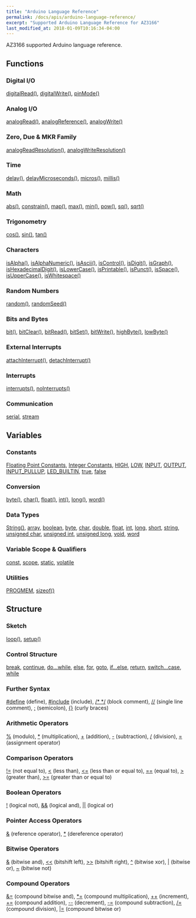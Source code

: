 ```yaml
---
title: "Arduino Language Reference"
permalink: /docs/apis/arduino-language-reference/
excerpt: "Supported Arduino Language Reference for AZ3166"
last_modified_at: 2018-01-09T10:16:34-04:00
---
```


AZ3166 supported Arduino language reference.

## Functions

### Digital I/O

[digitalRead()](https://www.arduino.cc/reference/en/language/functions/digital-io/digitalread/),
[digitalWrite()](https://www.arduino.cc/reference/en/language/functions/digital-io/digitalwrite/),
[pinMode()](https://www.arduino.cc/reference/en/language/functions/digital-io/pinmode/)

### Analog I/O

[analogRead()](https://www.arduino.cc/reference/en/language/functions/analog-io/analogread/),
[analogReference()](https://www.arduino.cc/reference/en/language/functions/analog-io/analogreference/),
[analogWrite()](https://www.arduino.cc/reference/en/language/functions/analog-io/analogwrite/)

### Zero, Due & MKR Family

[analogReadResolution()](https://www.arduino.cc/reference/en/language/functions/zero-due-mkr-family/analogreadresolution/),
[analogWriteResolution()](https://www.arduino.cc/reference/en/language/functions/zero-due-mkr-family/analogwriteresolution/)

### Time

[delay()](https://www.arduino.cc/reference/en/language/functions/time/delay/),
[delayMicroseconds()](https://www.arduino.cc/reference/en/language/functions/time/delaymicroseconds/),
[micros()](https://www.arduino.cc/reference/en/language/functions/time/micros/),
[millis()](https://www.arduino.cc/reference/en/language/functions/time/millis/)

### Math

[abs()](https://www.arduino.cc/reference/en/language/functions/math/abs/),
[constrain()](https://www.arduino.cc/reference/en/language/functions/math/constrain/),
[map()](https://www.arduino.cc/reference/en/language/functions/math/map/),
[max()](https://www.arduino.cc/reference/en/language/functions/math/max/),
[min()](https://www.arduino.cc/reference/en/language/functions/math/min/),
[pow()](https://www.arduino.cc/reference/en/language/functions/math/pow/),
[sq()](https://www.arduino.cc/reference/en/language/functions/math/sq/),
[sqrt()](https://www.arduino.cc/reference/en/language/functions/math/sqrt/)

### Trigonometry

[cos()](https://www.arduino.cc/reference/en/language/functions/trigonometry/cos/),
[sin()](https://www.arduino.cc/reference/en/language/functions/trigonometry/sin/),
[tan()](https://www.arduino.cc/reference/en/language/functions/trigonometry/tan/)

### Characters

[isAlpha()](https://www.arduino.cc/reference/en/language/functions/characters/isalpha/),
[isAlphaNumeric()](https://www.arduino.cc/reference/en/language/functions/characters/isalphanumeric/),
[isAscii()](https://www.arduino.cc/reference/en/language/functions/characters/isascii/),
[isControl()](https://www.arduino.cc/reference/en/language/functions/characters/iscontrol/),
[isDigit()](https://www.arduino.cc/reference/en/language/functions/characters/isdigit/),
[isGraph()](https://www.arduino.cc/reference/en/language/functions/characters/isgraph/),
[isHexadecimalDigit()](https://www.arduino.cc/reference/en/language/functions/characters/ishexadecimaldigit/),
[isLowerCase()](https://www.arduino.cc/reference/en/language/functions/characters/islowercase/),
[isPrintable()](https://www.arduino.cc/reference/en/language/functions/characters/isprintable/),
[isPunct()](https://www.arduino.cc/reference/en/language/functions/characters/ispunct/),
[isSpace()](https://www.arduino.cc/reference/en/language/functions/characters/isspace/),
[isUpperCase()](https://www.arduino.cc/reference/en/language/functions/characters/isuppercase/),
[isWhitespace()](https://www.arduino.cc/reference/en/language/functions/characters/iswhitespace/)

### Random Numbers

[random()](https://www.arduino.cc/reference/en/language/functions/random-numbers/random/),
[randomSeed()](https://www.arduino.cc/reference/en/language/functions/random-numbers/randomseed/)

### Bits and Bytes

[bit()](https://www.arduino.cc/reference/en/language/functions/bits-and-bytes/bit/),
[bitClear()](https://www.arduino.cc/reference/en/language/functions/bits-and-bytes/bitclear/),
[bitRead()](https://www.arduino.cc/reference/en/language/functions/bits-and-bytes/bitread/),
[bitSet()](https://www.arduino.cc/reference/en/language/functions/bits-and-bytes/bitset/),
[bitWrite()](https://www.arduino.cc/reference/en/language/functions/bits-and-bytes/bitwrite/),
[highByte()](https://www.arduino.cc/reference/en/language/functions/bits-and-bytes/highbyte/),
[lowByte()](https://www.arduino.cc/reference/en/language/functions/bits-and-bytes/lowbyte/)

### External Interrupts

[attachInterrupt()](https://www.arduino.cc/reference/en/language/functions/external-interrupts/attachinterrupt/),
[detachInterrupt()](https://www.arduino.cc/reference/en/language/functions/external-interrupts/detachinterrupt/)

### Interrupts

[interrupts()](https://www.arduino.cc/reference/en/language/functions/interrupts/interrupts/),
[noInterrupts()](https://www.arduino.cc/reference/en/language/functions/interrupts/nointerrupts/)

### Communication

[serial](https://www.arduino.cc/reference/en/language/functions/communication/serial/),
[stream](https://www.arduino.cc/reference/en/language/functions/communication/stream/)

## Variables

### Constants

[Floating Point Constants](https://www.arduino.cc/reference/en/language/variables/constants/floatingpointconstants/),
[Integer Constants](https://www.arduino.cc/reference/en/language/variables/constants/integerconstants/),
[HIGH](https://www.arduino.cc/reference/en/language/variables/constants/constants/),
[LOW](https://www.arduino.cc/reference/en/language/variables/constants/constants/),
[INPUT](https://www.arduino.cc/reference/en/language/variables/constants/constants/),
[OUTPUT](https://www.arduino.cc/reference/en/language/variables/constants/constants/),
[INPUT_PULLUP](https://www.arduino.cc/reference/en/language/variables/constants/constants/),
[LED_BUILTIN](https://www.arduino.cc/reference/en/language/variables/constants/constants/),
[true](https://www.arduino.cc/reference/en/language/variables/constants/constants/),
[false](https://www.arduino.cc/reference/en/language/variables/constants/constants/)

### Conversion

[byte()](https://www.arduino.cc/reference/en/language/variables/conversion/bytecast/),
[char()](https://www.arduino.cc/reference/en/language/variables/conversion/charcast/),
[float()](https://www.arduino.cc/reference/en/language/variables/conversion/floatcast/),
[int()](https://www.arduino.cc/reference/en/language/variables/conversion/intcast/),
[long()](https://www.arduino.cc/reference/en/language/variables/conversion/longcast/),
[word()](https://www.arduino.cc/reference/en/language/variables/conversion/wordcast/)

### Data Types

[String()](https://www.arduino.cc/reference/en/language/variables/data-types/stringobject/),
[array](https://www.arduino.cc/reference/en/language/variables/data-types/array/),
[boolean](https://www.arduino.cc/reference/en/language/variables/data-types/boolean/),
[byte](https://www.arduino.cc/reference/en/language/variables/data-types/byte/),
[char](https://www.arduino.cc/reference/en/language/variables/data-types/char/),
[double](https://www.arduino.cc/reference/en/language/variables/data-types/double/),
[float](https://www.arduino.cc/reference/en/language/variables/data-types/float/),
[int](https://www.arduino.cc/reference/en/language/variables/data-types/int/),
[long](https://www.arduino.cc/reference/en/language/variables/data-types/long/),
[short](https://www.arduino.cc/reference/en/language/variables/data-types/short/),
[string](https://www.arduino.cc/reference/en/language/variables/data-types/string/),
[unsigned char](https://www.arduino.cc/reference/en/language/variables/data-types/unsignedchar/),
[unsigned int](https://www.arduino.cc/reference/en/language/variables/data-types/unsignedint/),
[unsigned long](https://www.arduino.cc/reference/en/language/variables/data-types/unsignedlong/),
[void](https://www.arduino.cc/reference/en/language/variables/data-types/void/),
[word](https://www.arduino.cc/reference/en/language/variables/data-types/word/)

### Variable Scope & Qualifiers

[const](https://www.arduino.cc/reference/en/language/variables/variable-scope--qualifiers/const/),
[scope](https://www.arduino.cc/reference/en/language/variables/variable-scope--qualifiers/scope/),
[static](https://www.arduino.cc/reference/en/language/variables/variable-scope--qualifiers/static/),
[volatile](https://www.arduino.cc/reference/en/language/variables/variable-scope--qualifiers/volatile/)

### Utilities

[PROGMEM](https://www.arduino.cc/reference/en/language/variables/utilities/progmem/),
[sizeof()](https://www.arduino.cc/reference/en/language/variables/utilities/sizeof/)

## Structure

### Sketch

[loop()](https://www.arduino.cc/reference/en/language/structure/sketch/loop/),
[setup()](https://www.arduino.cc/reference/en/language/structure/sketch/setup/)

### Control Structure

[break](https://www.arduino.cc/reference/en/language/structure/control-structure/break/),
[continue](https://www.arduino.cc/reference/en/language/structure/control-structure/continue/),
[do...while](https://www.arduino.cc/reference/en/language/structure/control-structure/dowhile/),
[else](https://www.arduino.cc/reference/en/language/structure/control-structure/else/),
[for](https://www.arduino.cc/reference/en/language/structure/control-structure/for/),
[goto](https://www.arduino.cc/reference/en/language/structure/control-structure/goto/),
[if...else](https://www.arduino.cc/reference/en/language/structure/control-structure/if/),
[return](https://www.arduino.cc/reference/en/language/structure/control-structure/return/),
[switch...case](https://www.arduino.cc/reference/en/language/structure/control-structure/switchcase/),
[while](https://www.arduino.cc/reference/en/language/structure/control-structure/while/)

### Further Syntax

[#define](https://www.arduino.cc/reference/en/language/structure/further-syntax/define/)
(define),
[#include](https://www.arduino.cc/reference/en/language/structure/further-syntax/include/)
(include),
[/\* \*/](https://www.arduino.cc/reference/en/language/structure/further-syntax/blockcomment/)
(block comment),
[//](https://www.arduino.cc/reference/en/language/structure/further-syntax/singlelinecomment/)
(single line comment),
[;](https://www.arduino.cc/reference/en/language/structure/further-syntax/semicolon/)
(semicolon),
[{}](https://www.arduino.cc/reference/en/language/structure/further-syntax/curlybraces/)
(curly braces)

### Arithmetic Operators

[%](https://www.arduino.cc/reference/en/language/structure/arithmetic-operators/modulo/)
(modulo),
[\*](https://www.arduino.cc/reference/en/language/structure/arithmetic-operators/multiplication/)
(multiplication),
[+](https://www.arduino.cc/reference/en/language/structure/arithmetic-operators/addition/)
(addition),
[-](https://www.arduino.cc/reference/en/language/structure/arithmetic-operators/subtraction/)
(subtraction),
[/](https://www.arduino.cc/reference/en/language/structure/arithmetic-operators/division/)
(division),
[=](https://www.arduino.cc/reference/en/language/structure/arithmetic-operators/assignment/)
(assignment operator)

### Comparison Operators

[!=](https://www.arduino.cc/reference/en/language/structure/comparison-operators/notequalto/)
(not equal to),
[<](https://www.arduino.cc/reference/en/language/structure/comparison-operators/lessthan/)
(less than),
[<=](https://www.arduino.cc/reference/en/language/structure/comparison-operators/lessthanorequalto/)
(less than or equal to),
[==](https://www.arduino.cc/reference/en/language/structure/comparison-operators/equalto/)
(equal to),
[>](https://www.arduino.cc/reference/en/language/structure/comparison-operators/greaterthan/)
(greater than),
[>=](https://www.arduino.cc/reference/en/language/structure/comparison-operators/greaterthanorequalto/)
(greater than or equal to)

### Boolean Operators

[!](https://www.arduino.cc/reference/en/language/structure/boolean-operators/logicalnot/)
(logical not),
[&&](https://www.arduino.cc/reference/en/language/structure/boolean-operators/logicaland/)
(logical and),
[||](https://www.arduino.cc/reference/en/language/structure/boolean-operators/logicalor/)
(logical or)

### Pointer Access Operators

[&](https://www.arduino.cc/reference/en/language/structure/pointer-access-operators/reference/)
(reference operator),
[\*](https://www.arduino.cc/reference/en/language/structure/pointer-access-operators/dereference/)
(dereference operator)

### Bitwise Operators

[&](https://www.arduino.cc/reference/en/language/structure/bitwise-operators/bitwiseand/)
(bitwise and),
[<<](https://www.arduino.cc/reference/en/language/structure/bitwise-operators/bitshiftleft/)
(bitshift left),
[>>](https://www.arduino.cc/reference/en/language/structure/bitwise-operators/bitshiftright/)
(bitshift right),
[&#94;](https://www.arduino.cc/reference/en/language/structure/bitwise-operators/bitwisexor/)
(bitwise xor),
[|](https://www.arduino.cc/reference/en/language/structure/bitwise-operators/bitwiseor/)
(bitwise or),
[~](https://www.arduino.cc/reference/en/language/structure/bitwise-operators/bitwisenot/)
(bitwise not)

### Compound Operators

[&=](https://www.arduino.cc/reference/en/language/structure/compound-operators/compoundbitwiseand/)
(compound bitwise and),
[\*=](https://www.arduino.cc/reference/en/language/structure/compound-operators/compoundmultiplication/)
(compound multiplication),
[++](https://www.arduino.cc/reference/en/language/structure/compound-operators/increment/)
(increment),
[+=](https://www.arduino.cc/reference/en/language/structure/compound-operators/compoundaddition/)
(compound addition),
[--](https://www.arduino.cc/reference/en/language/structure/compound-operators/decrement/)
(decrement),
[-=](https://www.arduino.cc/reference/en/language/structure/compound-operators/compoundsubtraction/)
(compound subtraction),
[/=](https://www.arduino.cc/reference/en/language/structure/compound-operators/compounddivision/)
(compound division),
[|=](https://www.arduino.cc/reference/en/language/structure/compound-operators/compoundbitwiseor/)
(compound bitwise or)

